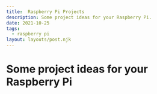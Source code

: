 ```yaml
---
title:  Raspberry Pi Projects
description: Some project ideas for your Raspberry Pi.
date: 2021-10-25
tags:
  - raspberry pi
layout: layouts/post.njk
---
```


 <!-- __excludehullblogs__  <-- this string stops the blog from being posted on hullblogs.com. It will be removed once the post is out of draft phase -->

# Some project ideas for your Raspberry Pi
